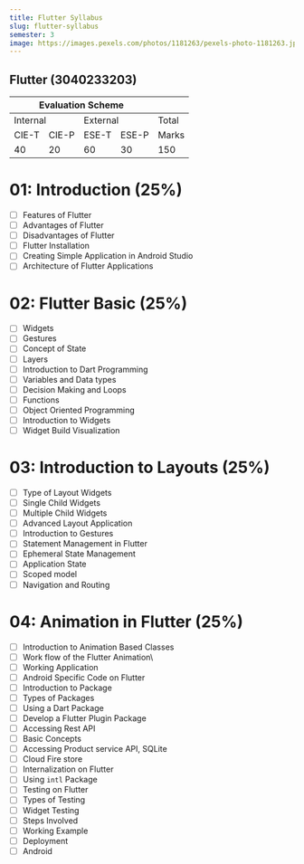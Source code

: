 ```yaml
---
title: Flutter Syllabus
slug: flutter-syllabus
semester: 3
image: https://images.pexels.com/photos/1181263/pexels-photo-1181263.jpeg?auto=compress&cs=tinysrgb&w=1260&h=750&dpr=1
---
```


## Flutter (3040233203)

<table><thead>
  <tr>
    <th colspan="4">Evaluation Scheme</th>
    <th></th>
  </tr></thead>
<tbody>
  <tr>
    <td colspan="2">Internal</td>
    <td colspan="2">External</td>
    <td>Total </td>
  </tr>
  <tr>
    <td>CIE-T</td>
    <td>CIE-P</td>
    <td>ESE-T</td>
    <td>ESE-P</td>
    <td>Marks</td>
  </tr>
  <tr>
    <td>40</td>
    <td>20</td>
    <td>60</td>
    <td>30</td>
    <td>150</td>
  </tr>
</tbody>
</table>

# 01: Introduction (25%)
- [ ] Features of Flutter
- [ ] Advantages of Flutter
- [ ] Disadvantages of Flutter
- [ ] Flutter Installation
- [ ] Creating Simple Application in Android Studio
- [ ] Architecture of Flutter Applications

# 02: Flutter Basic (25%)
- [ ] Widgets
- [ ] Gestures
- [ ] Concept of State
- [ ] Layers
- [ ] Introduction to Dart Programming
- [ ] Variables and Data types
- [ ] Decision Making and Loops
- [ ] Functions
- [ ] Object Oriented Programming
- [ ] Introduction to Widgets
- [ ] Widget Build Visualization

# 03: Introduction to Layouts (25%)
- [ ] Type of Layout Widgets
- [ ] Single Child Widgets
- [ ] Multiple Child Widgets
- [ ] Advanced Layout Application
- [ ] Introduction to Gestures
- [ ] Statement Management in Flutter
- [ ] Ephemeral State Management
- [ ] Application State
- [ ] Scoped model
- [ ] Navigation and Routing

# 04: Animation in Flutter (25%)
- [ ] Introduction to Animation Based Classes
- [ ] Work flow of the Flutter Animation\
- [ ] Working Application
- [ ] Android Specific Code on Flutter
- [ ] Introduction to Package
- [ ] Types of Packages
- [ ] Using a Dart Package
- [ ] Develop a Flutter Plugin Package
- [ ] Accessing Rest API
- [ ] Basic Concepts
- [ ] Accessing Product service API, SQLite
- [ ] Cloud Fire store
- [ ] Internalization on Flutter
- [ ] Using `intl` Package
- [ ] Testing on Flutter
- [ ] Types of Testing
- [ ] Widget Testing
- [ ] Steps Involved
- [ ] Working Example
- [ ] Deployment
- [ ] Android